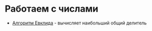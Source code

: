 # Работаем с числами

* [Алгоритм Евклида](euclidian_algorithm.py) - вычисляет наибольший общий делитель
